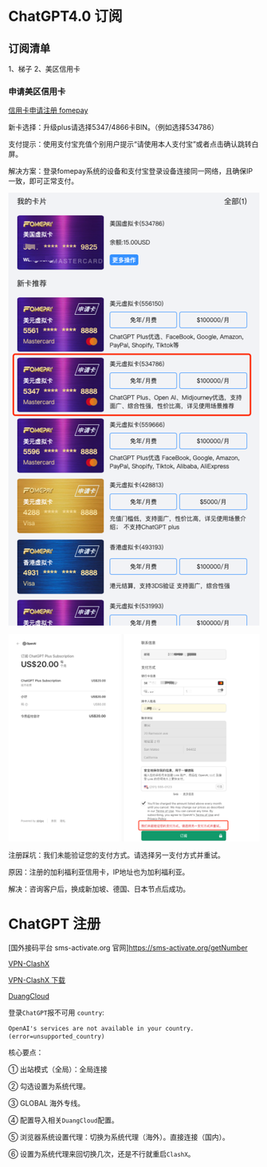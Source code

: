 ﻿
# ChatGPT4.0 订阅

## 订阅清单

1、梯子
2、美区信用卡

### 申请美区信用卡

[信用卡申请注册 fomepay](https://gpt.fomepay.com/)

新卡选择：升级plus请选择5347/4866卡BIN。（例如选择534786）

支付提示：使用支付宝充值个别用户提示“请使用本人支付宝”或者点击确认跳转白屏。

解决方案：登录fomepay系统的设备和支付宝登录设备连接同一网络，且确保IP一致，即可正常支付。

![./images/fomepay-bin.png](./images/fomepay-bin.png)

![./images/chatgpt4.0-bind.png](./images/chatgpt4.0-bind.png)

注册踩坑：我们未能验证您的支付方式。请选择另一支付方式并重试。

原因：注册的加利福利亚信用卡，IP地址也为加利福利亚。

解决：咨询客户后，换成新加坡、德国、日本节点后成功。


# ChatGPT 注册

[国外接码平台 sms-activate.org 官网]https://sms-activate.org/getNumber

[VPN-ClashX](https://github.com/yichengchen/clashX)

[VPN-ClashX 下载](https://github.com/yichengchen/clashX/releases)

[DuangCloud](https://portal.dc-site3.com/#/login)

登录`ChatGPT`报不可用 `country`:

```
OpenAI's services are not available in your country. (error=unsupported_country)
```

核心要点：

① 出站模式（全局）：全局连接

② 勾选设置为系统代理。

③ GLOBAL 海外专线。

④ 配置导入相关`DuangCloud`配置。

⑤ 浏览器系统设置代理：切换为系统代理（海外）。直接连接（国内）。

⑥ 设置为系统代理来回切换几次，还是不行就重启`ClashX`。